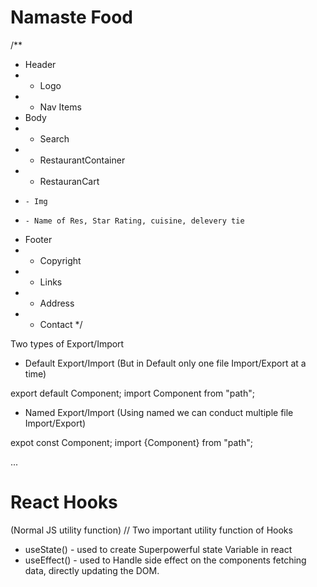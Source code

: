 # Namaste Food

/**
* Header
* - Logo
* - Nav Items
* Body
* - Search
* - RestaurantContainer
*   - RestauranCart
*     - Img
*     - Name of Res, Star Rating, cuisine, delevery tie
* Footer
* - Copyright
* - Links
* - Address 
* - Contact
 */



Two types of Export/Import 

- Default  Export/Import (But in Default only one file Import/Export at a time)

export default Component;
import Component from "path";

- Named Export/Import (Using named we can conduct multiple file Import/Export)

expot const Component;
import {Component} from "path";


...
# React Hooks
 (Normal JS utility function)
 // Two important utility function of Hooks
- useState() - used to create Superpowerful state Variable in react
- useEffect() - used to Handle side effect on the components fetching data, directly updating the DOM.
